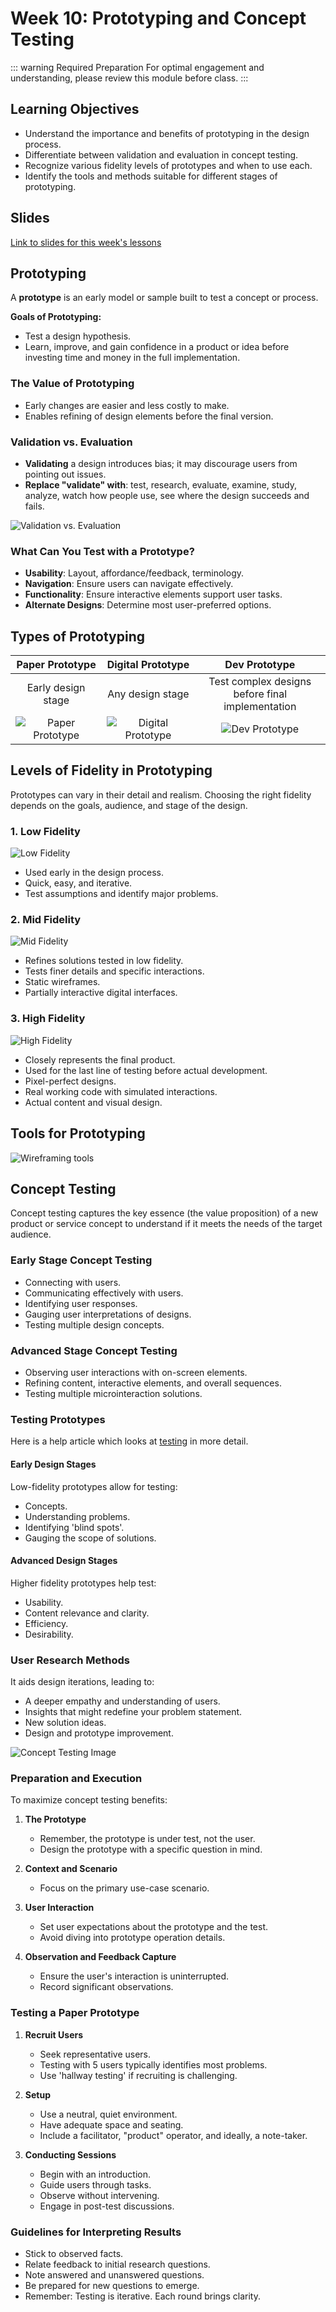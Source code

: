 # Week 10: Prototyping and Concept Testing

::: warning Required Preparation
For optimal engagement and understanding, please review this module before class.
:::

## Learning Objectives

- Understand the importance and benefits of prototyping in the design process.
- Differentiate between validation and evaluation in concept testing.
- Recognize various fidelity levels of prototypes and when to use each.
- Identify the tools and methods suitable for different stages of prototyping.

## Slides

[Link to slides for this week's lessons](#)

## Prototyping

A **prototype** is an early model or sample built to test a concept or process.

**Goals of Prototyping:**

- Test a design hypothesis.
- Learn, improve, and gain confidence in a product or idea before investing time and money in the full implementation.

### The Value of Prototyping

- Early changes are easier and less costly to make.
- Enables refining of design elements before the final version.

### Validation vs. Evaluation

- **Validating** a design introduces bias; it may discourage users from pointing out issues.
- **Replace "validate" with**: test, research, evaluate, examine, study, analyze, watch how people use, see where the design succeeds and fails.

![Validation vs. Evaluation](./validation.png)

### What Can You Test with a Prototype?

- **Usability**: Layout, affordance/feedback, terminology.
- **Navigation**: Ensure users can navigate effectively.
- **Functionality**: Ensure interactive elements support user tasks.
- **Alternate Designs**: Determine most user-preferred options.

## Types of Prototyping

|         Paper Prototype         |          Digital Prototype          |                     Dev Prototype                     |
| :-----------------------------: | :---------------------------------: | :---------------------------------------------------: |
|       Early design stage        |          Any design stage           | Test complex designs <br> before final implementation |
| ![Paper Prototype](./paper.png) | ![Digital Prototype](./digital.png) |              ![Dev Prototype](./dev.png)              |

## Levels of Fidelity in Prototyping

Prototypes can vary in their detail and realism. Choosing the right fidelity depends on the goals, audience, and stage of the design.

### 1. Low Fidelity

![Low Fidelity](./low-fidelity.png)

- Used early in the design process.
- Quick, easy, and iterative.
- Test assumptions and identify major problems.

### 2. Mid Fidelity

![Mid Fidelity](./mid-fidelity.png)

- Refines solutions tested in low fidelity.
- Tests finer details and specific interactions.
- Static wireframes.
- Partially interactive digital interfaces.

### 3. High Fidelity

![High Fidelity](./high-fidelity.png)

- Closely represents the final product.
- Used for the last line of testing before actual development.
- Pixel-perfect designs.
- Real working code with simulated interactions.
- Actual content and visual design.

## Tools for Prototyping

![Wireframing tools](./tools.png)

## Concept Testing

Concept testing captures the key essence (the value proposition) of a new product or service concept to understand if it meets the needs of the target audience.

### Early Stage Concept Testing

- Connecting with users.
- Communicating effectively with users.
- Identifying user responses.
- Gauging user interpretations of designs.
- Testing multiple design concepts.

### Advanced Stage Concept Testing

- Observing user interactions with on-screen elements.
- Refining content, interactive elements, and overall sequences.
- Testing multiple microinteraction solutions.

### Testing Prototypes

Here is a help article which looks at [testing](https://www.interaction-design.org/literature/article/stage-5-in-the-design-thinking-process-test) in more detail.

#### Early Design Stages

Low-fidelity prototypes allow for testing:

- Concepts.
- Understanding problems.
- Identifying 'blind spots'.
- Gauging the scope of solutions.

<YouTube
  title="Paper Prototyping: How to Create & Usability-Test Simple UI Prototypes (40 min tutorial)"
  url="https://www.youtube.com/embed/OlbdIXLunt4?si=2wSMlKS2kmZG0SAH"
/>

#### Advanced Design Stages

Higher fidelity prototypes help test:

- Usability.
- Content relevance and clarity.
- Efficiency.
- Desirability.

### User Research Methods

It aids design iterations, leading to:

- A deeper empathy and understanding of users.
- Insights that might redefine your problem statement.
- New solution ideas.
- Design and prototype improvement.

![Concept Testing Image](./concept-testing.png)

### Preparation and Execution

To maximize concept testing benefits:

1. **The Prototype**

   - Remember, the prototype is under test, not the user.
   - Design the prototype with a specific question in mind.

2. **Context and Scenario**

   - Focus on the primary use-case scenario.

3. **User Interaction**

   - Set user expectations about the prototype and the test.
   - Avoid diving into prototype operation details.

4. **Observation and Feedback Capture**
   - Ensure the user's interaction is uninterrupted.
   - Record significant observations.

### Testing a Paper Prototype

<YouTube
  title="Usability Test with a Paper Prototype"
  url="https://www.youtube.com/embed/dNbh21-G_cQ?si=F7upesADu6QLjYzM"
/>

1. **Recruit Users**

   - Seek representative users.
   - Testing with 5 users typically identifies most problems.
   - Use 'hallway testing' if recruiting is challenging.

2. **Setup**

   - Use a neutral, quiet environment.
   - Have adequate space and seating.
   - Include a facilitator, "product" operator, and ideally, a note-taker.

3. **Conducting Sessions**
   - Begin with an introduction.
   - Guide users through tasks.
   - Observe without intervening.
   - Engage in post-test discussions.

### Guidelines for Interpreting Results

- Stick to observed facts.
- Relate feedback to initial research questions.
- Note answered and unanswered questions.
- Be prepared for new questions to emerge.
- Remember: Testing is iterative. Each round brings clarity.
